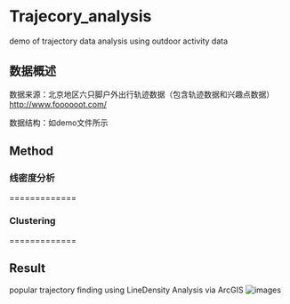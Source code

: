 # Trajecory_analysis

demo of trajectory data analysis using outdoor activity data

## 数据概述
数据来源：北京地区六只脚户外出行轨迹数据（包含轨迹数据和兴趣点数据）
http://www.foooooot.com/


数据结构：如demo文件所示

## Method
### 线密度分析
=============
### Clustering
=============

## Result
popular trajectory finding using LineDensity Analysis via ArcGIS
![images](https://www.douban.com/photos/photo/2568954909/large)
